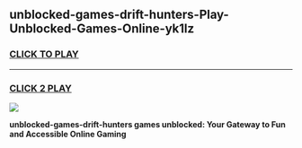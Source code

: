 
## unblocked-games-drift-hunters-Play-Unblocked-Games-Online-yk1lz
<h3>
<a href="https://premium76.site?title=unblocked-games-drift-hunters&ref=24A">CLICK TO PLAY</a></h3>
<hr>

<h3>
<a href="https://premium76.site?title=unblocked-games-drift-hunters&ref=24A">CLICK 2 PLAY</a>
  
</h3>

<a href="https://premium76.site?title=unblocked-games-drift-hunters&ref=24A"><img src="https://clearcache.store/games.png"></a>


**unblocked-games-drift-hunters games unblocked: Your Gateway to Fun and Accessible Online Gaming**
